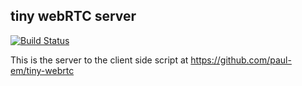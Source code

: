 ## tiny webRTC server

[![Build Status](https://travis-ci.org/tiny-webrtc-server/nogger.png?branch=master)](https://travis-ci.org/paul-em/tiny-webrtc-server)

This is the server to the client side script at https://github.com/paul-em/tiny-webrtc
